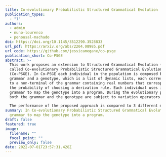 ```yaml
---
title: Co-evolutionary Probabilistic Structured Grammatical Evolution
publication_types:
  - "1"
authors:
  - admin
  - nuno-lourenco
  - penousal-machado
doi: https://doi.org/10.1145/3512290.3528833
url_pdf: https://arxiv.org/abs/2204.08985.pdf
url_code: https://github.com/jessicamegane/co-psge
publication_short: Co-PSGE
abstract: >-
  This work proposes an extension to Structured Grammatical Evolution (SGE)
  called Co-evolutionary Probabilistic Structured Grammatical Evolution
  (Co-PSGE). In Co-PSGE each individual in the population is composed by a
  grammar and a genotype, which is a list of dynamic lists, each corresponding
  to a non-terminal of the grammar containing real numbers that correspond to
  the probability of choosing a derivation rule. Each individual uses its own
  grammar to map the genotype into a program. During the evolutionary process,
  both the grammar and the genotype are subject to variation operators.

  The performance of the proposed approach is compared to 3 different methods, namely, Grammatical Evolution (GE), Probabilistic Grammatical Evolution (PGE), and SGE on four different benchmark problems. The results show the effectiveness of the approach since Co-PSGE is able to outperform all the methods with statistically significant differences in the majority of the problems.
summary: In Co-evolutionary Probabilistic Structured Grammatical Evolution (Co-PSGE) each individual in the population is composed by a grammar and a genotype, which is a list of dynamic lists, each corresponding to a non-terminal of the grammar containing real numbers that correspond to the probability of choosing a derivation rule. Each individual uses its own
  grammar to map the genotype into a program.
draft: false
featured: true
image:
  filename: ""
  focal_point: ""
  preview_only: false
date: 2022-07-01T23:57:31.428Z
---
```

